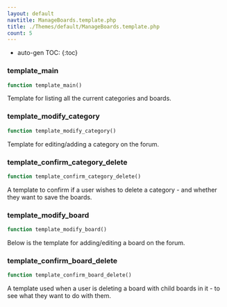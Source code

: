 ```yaml
---
layout: default
navtitle: ManageBoards.template.php
title: ./Themes/default/ManageBoards.template.php
count: 5
---
```

* auto-gen TOC:
{:toc}
### template_main

```php
function template_main()
```
Template for listing all the current categories and boards.



### template_modify_category

```php
function template_modify_category()
```
Template for editing/adding a category on the forum.



### template_confirm_category_delete

```php
function template_confirm_category_delete()
```
A template to confirm if a user wishes to delete a category - and whether they want to save the boards.



### template_modify_board

```php
function template_modify_board()
```
Below is the template for adding/editing a board on the forum.



### template_confirm_board_delete

```php
function template_confirm_board_delete()
```
A template used when a user is deleting a board with child boards in it - to see what they want to do with them.



